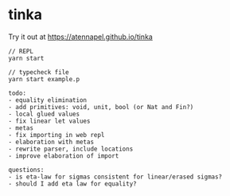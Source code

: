 # tinka

Try it out at https://atennapel.github.io/tinka

```
// REPL
yarn start

// typecheck file
yarn start example.p
```

```
todo:
- equality elimination
- add primitives: void, unit, bool (or Nat and Fin?)
- local glued values
- fix linear let values
- metas
- fix importing in web repl
- elaboration with metas
- rewrite parser, include locations
- improve elaboration of import
```

```
questions:
- is eta-law for sigmas consistent for linear/erased sigmas?
- should I add eta law for equality?
```

